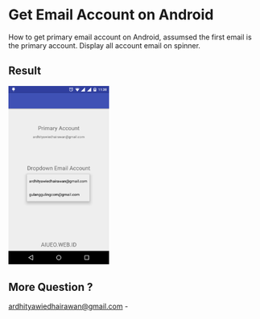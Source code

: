 Get Email Account on Android
==============================

How to get primary email account on Android, assumsed the first email is the primary account.
Display all account email on spinner.


Result
--------------
<img src="screenshot.png" width="200"/>



More Question ?
--------------
ardhityawiedhairawan@gmail.com  -
